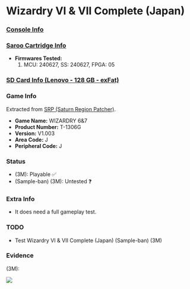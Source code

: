 # Wizardry VI & VII Complete (Japan)

### [Console Info](../../../../Info/Consoles/VA13/README.md)

### [Saroo Cartridge Info](../../../../Info/Cartridges/RetroGameParadiseStore/1.32F/README.md)

- <b>Firmwares Tested:</b>
  1. MCU: 240627, SS: 240627, FPGA: 05

### [SD Card Info (Lenovo - 128 GB - exFat)](../../../../Info/SdCards/Lenovo/128GB/exfat/README.md)

### Game Info

Extracted from [SRP (Saturn Region Patcher)](https://segaxtreme.net/resources/saturn-region-patcher.81/download).

- <b>Game Name:</b> WIZARDRY 6&7
- <b>Product Number:</b> T-1306G
- <b>Version:</b> V1.003
- <b>Area Code:</b> J
- <b>Peripheral Code:</b> J

### Status

- (3M): Playable :white_check_mark:
- (Sample-ban) (3M): Untested :question:

### Extra Info

- It does need a full gameplay test.

### TODO

- Test Wizardry VI & VII Complete (Japan) (Sample-ban) (3M)

### Evidence

(3M):

[![](https://img.youtube.com/vi/APOt5OWN0vs/0.jpg)](https://www.youtube.com/watch?v=APOt5OWN0vs)
